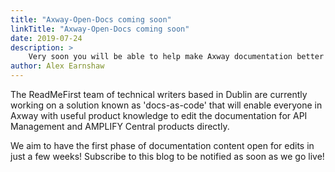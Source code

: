 ```yaml
---
title: "Axway-Open-Docs coming soon"
linkTitle: "Axway-Open-Docs coming soon"
date: 2019-07-24
description: >
    Very soon you will be able to help make Axway documentation better together by contributing to the docs directly!
author: Alex Earnshaw
---
```


The ReadMeFirst team of technical writers based in Dublin are currently working on a solution known as 'docs-as-code' that will enable everyone in Axway with useful product knowledge to edit the documentation for API Management and AMPLIFY Central products directly.

We aim to have the first phase of documentation content open for edits in just a few weeks! Subscribe to this blog to be notified as soon as we go live!
